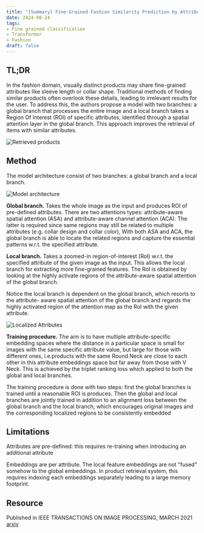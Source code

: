 ```yaml
---
title: "[Summary] Fine-Grained Fashion Similarity Prediction by Attribute-Specific Embedding Learning" 
date: 2024-08-24
tags: 
- Fine grained classification
- Transformer
- Fashion
draft: false 
---
```


## TL;DR
<!-- With discussions about ShopNet 2025, we get inspiration from recent research. One interesting paper is ``Fine-Grained Fashion Similarity Prediction by Attribute-Specific Embedding Learning'':  -->
In the fashion domain, visually distinct products may share fine-grained attributes like sleeve length or collar shape. Traditional methods of finding similar products often overlook these details, leading to irrelevant results for the user. 
To address this, the authors propose a model with two branches: a global branch that processes the entire image and a local branch takes a Region Of Interest (ROI) of specific attributes, identified through a spatial attention layer in the global branch. This approach improves the retrieval of items with similar attributes.

![Retrieved products](/posts/20241004_fine_grained_fashion_similarity_prediction/retrieved_products.png)

## Method
The model architecture consist of two branches: a global branch and a local branch. 

![Model architecture](/posts/20241004_fine_grained_fashion_similarity_prediction/model_architecture.png)


**Global branch.** Takes the whole image as the input and produces ROI of pre-defined attributes.
There are two attentions types: attribute-aware spatial attention (ASA) and attribute-aware channel attention (ACA). The latter is required since same regions may still be related to multiple attributes (e.g. collar design and collar color), 
With both ASA and ACA, the global branch is able to locate the related regions and capture the essential patterns w.r.t. the specified attribute.
 
**Local branch.** Takes a zoomed-in region-of-interest (RoI) w.r.t. the specified attribute of the given image as the input. This allows the local
branch for extracting more fine-grained features. The RoI is obtained by looking at the highly activate regions of the attribute-aware spatial attention of the global branch. 

Notice the local branch is dependent on the global branch, which resorts to the attribute- aware spatial attention of the global branch and regards the highly activated region of the attention map as the RoI with the given attribute.

![Localized Attributes](/posts/20241004_fine_grained_fashion_similarity_prediction/localized_attributes.png)

**Training procedure.** The aim is to have multiple attribute-specific embedding spaces where the distance in a particular space is small for images with the same specific attribute value, but large for those with different ones, i.e.products with the same Round Neck are close to each other in this attribute embeddings space but far away from those with V Neck. 
This is achieved by the triplet ranking loss which applied to both the global and local branches. 

The training procedure is done with two steps: first the global branches is trained until a reasonable ROI is produces. Then the global and local branches are jointly trained in addition to an alignment loss between the global branch and the local branch, which encourages original
images and the corresponding localized regions to be consistently embedded


## Limitations 
Attributes are pre-defined: this requires re-training when introducing an additional attribute

Embeddings are per attribute. The local feature embeddings are not "fused" somehow to the global embeddings. In product retrieval system, this requires indexing each embeddings separately leading to a large memory footprint. 


## Resource
Published in IEEE TRANSACTIONS ON IMAGE PROCESSING, MARCH 2021 
[arxiv](https://arxiv.org/pdf/2104.02429)
